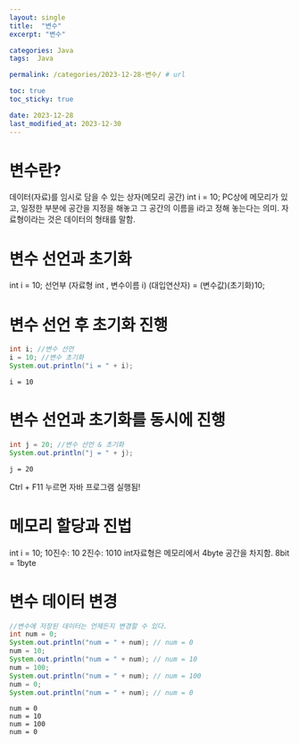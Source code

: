 ```yaml
---
layout: single
title:  "변수"
excerpt: "변수"

categories: Java
tags:  Java

permalink: /categories/2023-12-28-변수/ # url

toc: true
toc_sticky: true

date: 2023-12-28
last_modified_at: 2023-12-30
---
```


# 변수란?
데이터(자료)를 임시로 담을 수 있는 상자(메모리 공간) int i = 10;
PC상에 메모리가 있고, 일정한 부분에 공간을 지정을 해놓고 그 공간의 이름을 i라고 정해 놓는다는 의미.
자료형이라는 것은 데이터의 형태를 말함.

# 변수 선언과 초기화 
int i = 10; 
선언부 (자료형 int , 변수이름 i) (대입연산자) = (변수값)(초기화)10;


# 변수 선언 후 초기화 진행 
```Java
int i; //변수 선언 
i = 10; //변수 초기화 
System.out.println("i = " + i);
```

    i = 10
    

# 변수 선언과 초기화를 동시에 진행 
```Java
int j = 20; //변수 선언 & 초기화 
System.out.println("j = " + j);
```

    j = 20
    
Ctrl + F11 누르면 자바 프로그램 실행됨!

# 메모리 할당과 진법 
int i = 10; 
10진수: 10 
2진수: 1010 
int자료형은 메모리에서 4byte 공간을 차지함. 
8bit = 1byte

# 변수 데이터 변경
```Java 
//변수에 저장된 데이터는 언제든지 변경할 수 있다. 
int num = 0;
System.out.println("num = " + num); // num = 0
num = 10;
System.out.println("num = " + num); // num = 10
num = 100; 
System.out.println("num = " + num); // num = 100
num = 0;
System.out.println("num = " + num); // num = 0
```

    num = 0
    num = 10
    num = 100
    num = 0
    
